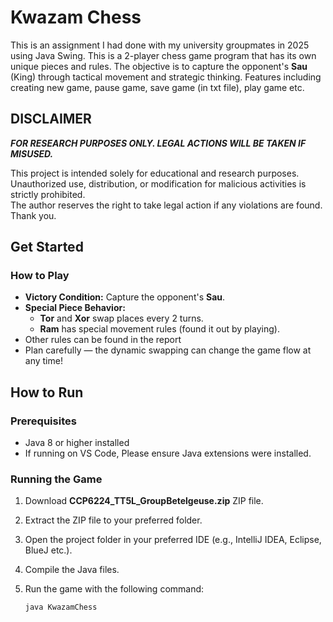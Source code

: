 # Kwazam Chess
This is an assignment I had done with my university groupmates in 2025 using Java Swing. This is a 2-player chess game program that has its own unique pieces and rules. The objective is to capture the opponent's **Sau** (King) through tactical movement and strategic thinking. Features including creating new game, pause game, save game (in txt file), play game etc.


## DISCLAIMER
 ***FOR RESEARCH PURPOSES ONLY. LEGAL ACTIONS WILL BE TAKEN IF MISUSED.***

This project is intended solely for educational and research purposes.  
Unauthorized use, distribution, or modification for malicious activities is strictly prohibited.  
The author reserves the right to take legal action if any violations are found.
Thank you.


## Get Started

### How to Play

- **Victory Condition:** Capture the opponent's **Sau**.
- **Special Piece Behavior:**  
  - **Tor** and **Xor** swap places every 2 turns.  
  - **Ram** has special movement rules (found it out by playing).
- Other rules can be found in the report 
- Plan carefully — the dynamic swapping can change the game flow at any time!


## How to Run

### Prerequisites

- Java 8 or higher installed
- If running on VS Code, Please ensure Java extensions were installed.

### Running the Game

1. Download **CCP6224_TT5L_GroupBetelgeuse.zip** ZIP file.
2. Extract the ZIP file to your preferred folder.
3. Open the project folder in your preferred IDE (e.g., IntelliJ IDEA, Eclipse, BlueJ etc.).
4. Compile the Java files.
5. Run the game with the following command:

   ```bash
   java KwazamChess
